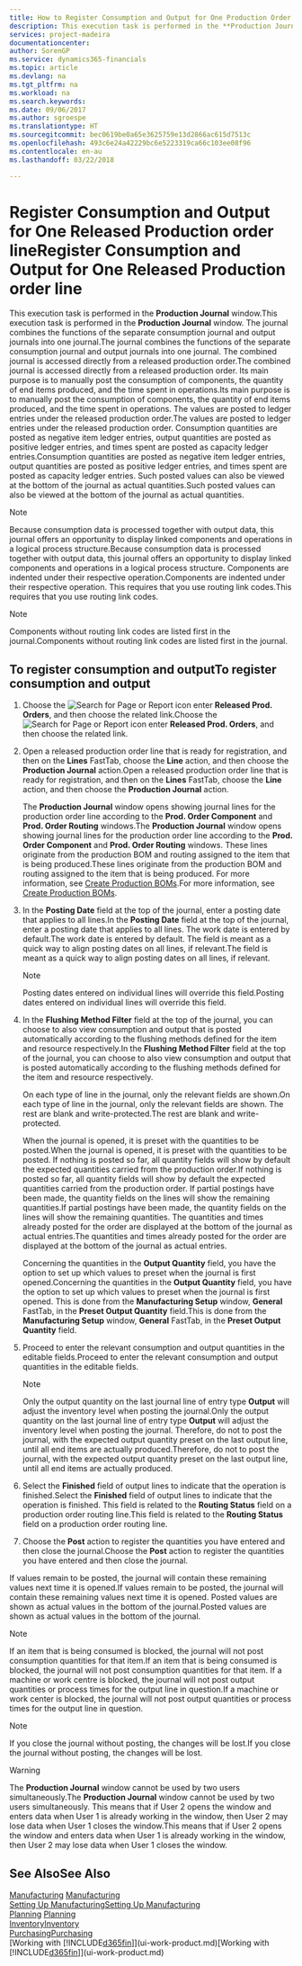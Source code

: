 ```yaml
---
title: How to Register Consumption and Output for One Production Order | Microsoft Docs
description: This execution task is performed in the **Production Journal** window. The journal combines the functions of the separate consumption journal and output journals into one journal. The combined journal is accessed directly from a released production order. Its main purpose is to manually post the consumption of components, the quantity of end items produced, and the time spent in operations.
services: project-madeira
documentationcenter: 
author: SorenGP
ms.service: dynamics365-financials
ms.topic: article
ms.devlang: na
ms.tgt_pltfrm: na
ms.workload: na
ms.search.keywords: 
ms.date: 09/06/2017
ms.author: sgroespe
ms.translationtype: HT
ms.sourcegitcommit: bec0619be0a65e3625759e13d2866ac615d7513c
ms.openlocfilehash: 493c6e24a42229bc6e5223319ca66c103ee08f96
ms.contentlocale: en-au
ms.lasthandoff: 03/22/2018

---
```

# <a name="register-consumption-and-output-for-one-released-production-order-line"></a><span data-ttu-id="cd3f6-106">Register Consumption and Output for One Released Production order line</span><span class="sxs-lookup"><span data-stu-id="cd3f6-106">Register Consumption and Output for One Released Production order line</span></span>
<span data-ttu-id="cd3f6-107">This execution task is performed in the **Production Journal** window.</span><span class="sxs-lookup"><span data-stu-id="cd3f6-107">This execution task is performed in the **Production Journal** window.</span></span> <span data-ttu-id="cd3f6-108">The journal combines the functions of the separate consumption journal and output journals into one journal.</span><span class="sxs-lookup"><span data-stu-id="cd3f6-108">The journal combines the functions of the separate consumption journal and output journals into one journal.</span></span> <span data-ttu-id="cd3f6-109">The combined journal is accessed directly from a released production order.</span><span class="sxs-lookup"><span data-stu-id="cd3f6-109">The combined journal is accessed directly from a released production order.</span></span> <span data-ttu-id="cd3f6-110">Its main purpose is to manually post the consumption of components, the quantity of end items produced, and the time spent in operations.</span><span class="sxs-lookup"><span data-stu-id="cd3f6-110">Its main purpose is to manually post the consumption of components, the quantity of end items produced, and the time spent in operations.</span></span> <span data-ttu-id="cd3f6-111">The values are posted to ledger entries under the released production order.</span><span class="sxs-lookup"><span data-stu-id="cd3f6-111">The values are posted to ledger entries under the released production order.</span></span> <span data-ttu-id="cd3f6-112">Consumption quantities are posted as negative item ledger entries, output quantities are posted as positive ledger entries, and times spent are posted as capacity ledger entries.</span><span class="sxs-lookup"><span data-stu-id="cd3f6-112">Consumption quantities are posted as negative item ledger entries, output quantities are posted as positive ledger entries, and times spent are posted as capacity ledger entries.</span></span> <span data-ttu-id="cd3f6-113">Such posted values can also be viewed at the bottom of the journal as actual quantities.</span><span class="sxs-lookup"><span data-stu-id="cd3f6-113">Such posted values can also be viewed at the bottom of the journal as actual quantities.</span></span>  

> [!NOTE]  
>  <span data-ttu-id="cd3f6-114">Because consumption data is processed together with output data, this journal offers an opportunity to display linked components and operations in a logical process structure.</span><span class="sxs-lookup"><span data-stu-id="cd3f6-114">Because consumption data is processed together with output data, this journal offers an opportunity to display linked components and operations in a logical process structure.</span></span> <span data-ttu-id="cd3f6-115">Components are indented under their respective operation.</span><span class="sxs-lookup"><span data-stu-id="cd3f6-115">Components are indented under their respective operation.</span></span> <span data-ttu-id="cd3f6-116">This requires that you use routing link codes.</span><span class="sxs-lookup"><span data-stu-id="cd3f6-116">This requires that you use routing link codes.</span></span>  

> [!NOTE]  
>  <span data-ttu-id="cd3f6-117">Components without routing link codes are listed first in the journal.</span><span class="sxs-lookup"><span data-stu-id="cd3f6-117">Components without routing link codes are listed first in the journal.</span></span>  

## <a name="to-register-consumption-and-output"></a><span data-ttu-id="cd3f6-118">To register consumption and output</span><span class="sxs-lookup"><span data-stu-id="cd3f6-118">To register consumption and output</span></span>  
1.  <span data-ttu-id="cd3f6-119">Choose the ![Search for Page or Report](media/ui-search/search_small.png "Search for Page or Report icon") icon enter **Released Prod. Orders**, and then choose the related link.</span><span class="sxs-lookup"><span data-stu-id="cd3f6-119">Choose the ![Search for Page or Report](media/ui-search/search_small.png "Search for Page or Report icon") icon enter **Released Prod. Orders**, and then choose the related link.</span></span>  
2.  <span data-ttu-id="cd3f6-120">Open a released production order line that is ready for registration, and then on the **Lines** FastTab, choose the **Line** action, and then choose the **Production Journal** action.</span><span class="sxs-lookup"><span data-stu-id="cd3f6-120">Open a released production order line that is ready for registration, and then on the **Lines** FastTab, choose the **Line** action, and then choose the **Production Journal** action.</span></span>  

    <span data-ttu-id="cd3f6-121">The **Production Journal** window opens showing journal lines for the production order line according to the **Prod. Order Component** and **Prod. Order Routing** windows.</span><span class="sxs-lookup"><span data-stu-id="cd3f6-121">The **Production Journal** window opens showing journal lines for the production order line according to the **Prod. Order Component** and **Prod. Order Routing** windows.</span></span> <span data-ttu-id="cd3f6-122">These lines originate from the production BOM and routing assigned to the item that is being produced.</span><span class="sxs-lookup"><span data-stu-id="cd3f6-122">These lines originate from the production BOM and routing assigned to the item that is being produced.</span></span> <span data-ttu-id="cd3f6-123">For more information, see [Create Production BOMs](production-how-to-create-routings.md).</span><span class="sxs-lookup"><span data-stu-id="cd3f6-123">For more information, see [Create Production BOMs](production-how-to-create-routings.md).</span></span>  

3.  <span data-ttu-id="cd3f6-124">In the **Posting Date** field at the top of the journal, enter a posting date that applies to all lines.</span><span class="sxs-lookup"><span data-stu-id="cd3f6-124">In the **Posting Date** field at the top of the journal, enter a posting date that applies to all lines.</span></span> <span data-ttu-id="cd3f6-125">The work date is entered by default.</span><span class="sxs-lookup"><span data-stu-id="cd3f6-125">The work date is entered by default.</span></span> <span data-ttu-id="cd3f6-126">The field is meant as a quick way to align posting dates on all lines, if relevant.</span><span class="sxs-lookup"><span data-stu-id="cd3f6-126">The field is meant as a quick way to align posting dates on all lines, if relevant.</span></span>  

    > [!NOTE]  
    >  <span data-ttu-id="cd3f6-127">Posting dates entered on individual lines will override this field.</span><span class="sxs-lookup"><span data-stu-id="cd3f6-127">Posting dates entered on individual lines will override this field.</span></span>  

4.  <span data-ttu-id="cd3f6-128">In the **Flushing Method Filter** field at the top of the journal, you can choose to also view consumption and output that is posted automatically according to the flushing methods defined for the item and resource respectively.</span><span class="sxs-lookup"><span data-stu-id="cd3f6-128">In the **Flushing Method Filter** field at the top of the journal, you can choose to also view consumption and output that is posted automatically according to the flushing methods defined for the item and resource respectively.</span></span>  

    <span data-ttu-id="cd3f6-129">On each type of line in the journal, only the relevant fields are shown.</span><span class="sxs-lookup"><span data-stu-id="cd3f6-129">On each type of line in the journal, only the relevant fields are shown.</span></span> <span data-ttu-id="cd3f6-130">The rest are blank and write-protected.</span><span class="sxs-lookup"><span data-stu-id="cd3f6-130">The rest are blank and write-protected.</span></span>  

    <span data-ttu-id="cd3f6-131">When the journal is opened, it is preset with the quantities to be posted.</span><span class="sxs-lookup"><span data-stu-id="cd3f6-131">When the journal is opened, it is preset with the quantities to be posted.</span></span> <span data-ttu-id="cd3f6-132">If nothing is posted so far, all quantity fields will show by default the expected quantities carried from the production order.</span><span class="sxs-lookup"><span data-stu-id="cd3f6-132">If nothing is posted so far, all quantity fields will show by default the expected quantities carried from the production order.</span></span> <span data-ttu-id="cd3f6-133">If partial postings have been made, the quantity fields on the lines will show the remaining quantities.</span><span class="sxs-lookup"><span data-stu-id="cd3f6-133">If partial postings have been made, the quantity fields on the lines will show the remaining quantities.</span></span> <span data-ttu-id="cd3f6-134">The quantities and times already posted for the order are displayed at the bottom of the journal as actual entries.</span><span class="sxs-lookup"><span data-stu-id="cd3f6-134">The quantities and times already posted for the order are displayed at the bottom of the journal as actual entries.</span></span>  

    <span data-ttu-id="cd3f6-135">Concerning the quantities in the **Output Quantity** field, you have the option to set up which values to preset when the journal is first opened.</span><span class="sxs-lookup"><span data-stu-id="cd3f6-135">Concerning the quantities in the **Output Quantity** field, you have the option to set up which values to preset when the journal is first opened.</span></span> <span data-ttu-id="cd3f6-136">This is done from the **Manufacturing Setup** window, **General** FastTab, in the **Preset Output Quantity** field.</span><span class="sxs-lookup"><span data-stu-id="cd3f6-136">This is done from the **Manufacturing Setup** window, **General** FastTab, in the **Preset Output Quantity** field.</span></span> 

5.  <span data-ttu-id="cd3f6-137">Proceed to enter the relevant consumption and output quantities in the editable fields.</span><span class="sxs-lookup"><span data-stu-id="cd3f6-137">Proceed to enter the relevant consumption and output quantities in the editable fields.</span></span>  

    > [!NOTE]  
    >  <span data-ttu-id="cd3f6-138">Only the output quantity on the last journal line of entry type **Output** will adjust the inventory level when posting the journal.</span><span class="sxs-lookup"><span data-stu-id="cd3f6-138">Only the output quantity on the last journal line of entry type **Output** will adjust the inventory level when posting the journal.</span></span> <span data-ttu-id="cd3f6-139">Therefore, do not to post the journal, with the expected output quantity preset on the last output line, until all end items are actually produced.</span><span class="sxs-lookup"><span data-stu-id="cd3f6-139">Therefore, do not to post the journal, with the expected output quantity preset on the last output line, until all end items are actually produced.</span></span>  

6.  <span data-ttu-id="cd3f6-140">Select the **Finished** field of output lines to indicate that the operation is finished.</span><span class="sxs-lookup"><span data-stu-id="cd3f6-140">Select the **Finished** field of output lines to indicate that the operation is finished.</span></span> <span data-ttu-id="cd3f6-141">This field is related to the **Routing Status** field on a production order routing line.</span><span class="sxs-lookup"><span data-stu-id="cd3f6-141">This field is related to the **Routing Status** field on a production order routing line.</span></span>  
7.  <span data-ttu-id="cd3f6-142">Choose the **Post** action to register the quantities you have entered and then close the journal.</span><span class="sxs-lookup"><span data-stu-id="cd3f6-142">Choose the **Post** action to register the quantities you have entered and then close the journal.</span></span>  

<span data-ttu-id="cd3f6-143">If values remain to be posted, the journal will contain these remaining values next time it is opened.</span><span class="sxs-lookup"><span data-stu-id="cd3f6-143">If values remain to be posted, the journal will contain these remaining values next time it is opened.</span></span> <span data-ttu-id="cd3f6-144">Posted values are shown as actual values in the bottom of the journal.</span><span class="sxs-lookup"><span data-stu-id="cd3f6-144">Posted values are shown as actual values in the bottom of the journal.</span></span>  

> [!NOTE]  
>  <span data-ttu-id="cd3f6-145"> If an item that is being consumed is blocked, the journal will not post consumption quantities for that item.</span><span class="sxs-lookup"><span data-stu-id="cd3f6-145">If an item that is being consumed is blocked, the journal will not post consumption quantities for that item.</span></span> <span data-ttu-id="cd3f6-146">If a machine or work centre is blocked, the journal will not post output quantities or process times for the output line in question.</span><span class="sxs-lookup"><span data-stu-id="cd3f6-146">If a machine or work center is blocked, the journal will not post output quantities or process times for the output line in question.</span></span>  

> [!NOTE]  
>  <span data-ttu-id="cd3f6-147">If you close the journal without posting, the changes will be lost.</span><span class="sxs-lookup"><span data-stu-id="cd3f6-147">If you close the journal without posting, the changes will be lost.</span></span>  

> [!WARNING]  
>  <span data-ttu-id="cd3f6-148">The **Production Journal** window cannot be used by two users simultaneously.</span><span class="sxs-lookup"><span data-stu-id="cd3f6-148">The **Production Journal** window cannot be used by two users simultaneously.</span></span> <span data-ttu-id="cd3f6-149">This means that if User 2 opens the window and enters data when User 1 is already working in the window, then User 2 may lose data when User 1 closes the window.</span><span class="sxs-lookup"><span data-stu-id="cd3f6-149">This means that if User 2 opens the window and enters data when User 1 is already working in the window, then User 2 may lose data when User 1 closes the window.</span></span>  

## <a name="see-also"></a><span data-ttu-id="cd3f6-150">See Also</span><span class="sxs-lookup"><span data-stu-id="cd3f6-150">See Also</span></span>  
<span data-ttu-id="cd3f6-151">[Manufacturing](production-manage-manufacturing.md)  </span><span class="sxs-lookup"><span data-stu-id="cd3f6-151">[Manufacturing](production-manage-manufacturing.md)  </span></span>  
[<span data-ttu-id="cd3f6-152">Setting Up Manufacturing</span><span class="sxs-lookup"><span data-stu-id="cd3f6-152">Setting Up Manufacturing</span></span>](production-configure-production-processes.md)  
<span data-ttu-id="cd3f6-153">[Planning](production-planning.md)    </span><span class="sxs-lookup"><span data-stu-id="cd3f6-153">[Planning](production-planning.md)    </span></span>  
[<span data-ttu-id="cd3f6-154">Inventory</span><span class="sxs-lookup"><span data-stu-id="cd3f6-154">Inventory</span></span>](inventory-manage-inventory.md)  
[<span data-ttu-id="cd3f6-155">Purchasing</span><span class="sxs-lookup"><span data-stu-id="cd3f6-155">Purchasing</span></span>](purchasing-manage-purchasing.md)  
<span data-ttu-id="cd3f6-156">[Working with [!INCLUDE[d365fin](includes/d365fin_md.md)]](ui-work-product.md)</span><span class="sxs-lookup"><span data-stu-id="cd3f6-156">[Working with [!INCLUDE[d365fin](includes/d365fin_md.md)]](ui-work-product.md)</span></span>

